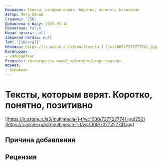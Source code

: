 ```yaml
---
Название: Тексты, которым верят. Коротко, понятно, позитивно
Автор: Петр Панда
Страниц: '256'
Добавлена в базу: 2025-04-14
Прочитана: false
Начал читать: null
Закончил читать: null
Тип: '[[Книга]]'
Обложка: https://ir.ozone.ru/s3/multimedia-1-t/wc1000/7377227741.jpg
Категории:
- копирайтинг
Progress: <p><progress max=0 value=0></progress></p>
Формат:
- бумажная
---
```

# Тексты, которым верят. Коротко, понятно, позитивно

![https://ir.ozone.ru/s3/multimedia-1-t/wc1000/7377227741.jpg|250](https://ir.ozone.ru/s3/multimedia-1-t/wc1000/7377227741.jpg)

## Причина добавления


## Рецензия